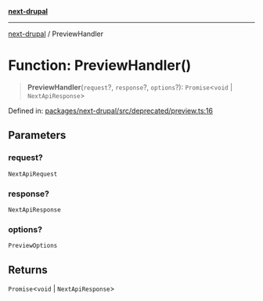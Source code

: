 [**next-drupal**](../README.md)

---

[next-drupal](../globals.md) / PreviewHandler

# Function: PreviewHandler()

> **PreviewHandler**(`request`?, `response`?, `options`?): `Promise`\<`void` \| `NextApiResponse`\>

Defined in: [packages/next-drupal/src/deprecated/preview.ts:16](https://github.com/chapter-three/next-drupal/blob/e9ce3be1c38aebdcd2cc8c7ae8d8fa2dab7f46bf/packages/next-drupal/src/deprecated/preview.ts#L16)

## Parameters

### request?

`NextApiRequest`

### response?

`NextApiResponse`

### options?

`PreviewOptions`

## Returns

`Promise`\<`void` \| `NextApiResponse`\>

